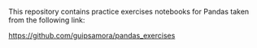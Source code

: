This repository contains practice exercises notebooks for Pandas taken from the following link:

https://github.com/guipsamora/pandas_exercises
